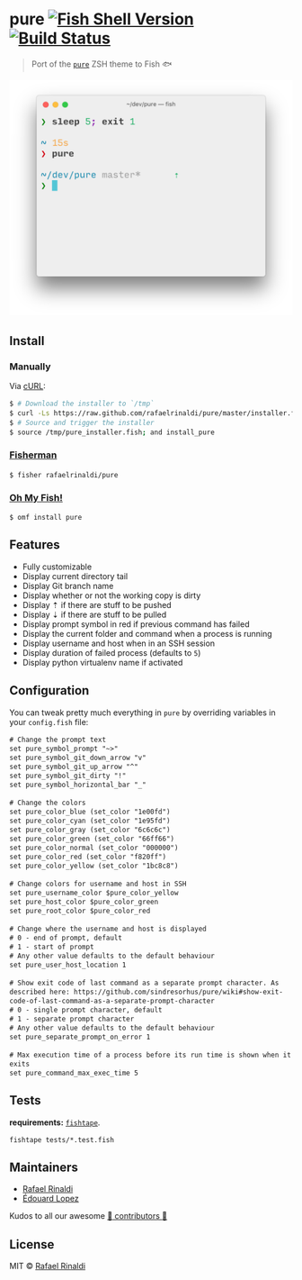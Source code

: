 # pure [![Fish Shell Version](https://img.shields.io/badge/fish-v2.5.0-007EC7.svg?style=flat-square)](http://fishshell.com) [![Build Status][travis-badge]][travis-link]

> Port of the [`pure`](https://github.com/sindresorhus/pure) ZSH theme to Fish 🐟

<p align=center>
  <img width=585 src=screenshot.png>
</p>

## Install

### Manually

Via [cURL](https://curl.haxx.se):

```sh
$ # Download the installer to `/tmp`
$ curl -Ls https://raw.github.com/rafaelrinaldi/pure/master/installer.fish > /tmp/pure_installer.fish
$ # Source and trigger the installer
$ source /tmp/pure_installer.fish; and install_pure
```

### [Fisherman](http://fisherman.sh)

```fish
$ fisher rafaelrinaldi/pure
```

### [Oh My Fish!](https://github.com/oh-my-fish)

```fish
$ omf install pure
```

## Features

* Fully customizable
* Display current directory tail
* Display Git branch name
* Display whether or not the working copy is dirty
* Display ⇡ if there are stuff to be pushed
* Display ⇣ if there are stuff to be pulled
* Display prompt symbol in red if previous command has failed
* Display the current folder and command when a process is running
* Display username and host when in an SSH session
* Display duration of failed process (defaults to `5`)
* Display python virtualenv name if activated

## Configuration

You can tweak pretty much everything in `pure` by overriding variables in your `config.fish` file:

```fish
# Change the prompt text
set pure_symbol_prompt "~>"
set pure_symbol_git_down_arrow "v"
set pure_symbol_git_up_arrow "^"
set pure_symbol_git_dirty "!"
set pure_symbol_horizontal_bar "_"

# Change the colors
set pure_color_blue (set_color "1e00fd")
set pure_color_cyan (set_color "1e95fd")
set pure_color_gray (set_color "6c6c6c")
set pure_color_green (set_color "66ff66")
set pure_color_normal (set_color "000000")
set pure_color_red (set_color "f820ff")
set pure_color_yellow (set_color "1bc8c8")

# Change colors for username and host in SSH
set pure_username_color $pure_color_yellow
set pure_host_color $pure_color_green
set pure_root_color $pure_color_red

# Change where the username and host is displayed
# 0 - end of prompt, default
# 1 - start of prompt
# Any other value defaults to the default behaviour
set pure_user_host_location 1

# Show exit code of last command as a separate prompt character. As described here: https://github.com/sindresorhus/pure/wiki#show-exit-code-of-last-command-as-a-separate-prompt-character
# 0 - single prompt character, default
# 1 - separate prompt character
# Any other value defaults to the default behaviour
set pure_separate_prompt_on_error 1

# Max execution time of a process before its run time is shown when it exits
set pure_command_max_exec_time 5
```

## Tests

**requirements:** [`fishtape`](https://github.com/fisherman/fishtape).

    fishtape tests/*.test.fish

## Maintainers

* [Rafael Rinaldi](https://github.com/rafaelrinaldi)
* [Édouard Lopez](https://github.com/edouard-lopez)

Kudos to all our awesome [:yellow_heart: contributors :yellow_heart:](../..//graphs/contributors)

## License

MIT © [Rafael Rinaldi](http://rinaldi.io)

[travis-link]: https://travis-ci.org/rafaelrinaldi/pure
[travis-badge]: https://img.shields.io/travis/rafaelrinaldi/pure.svg
